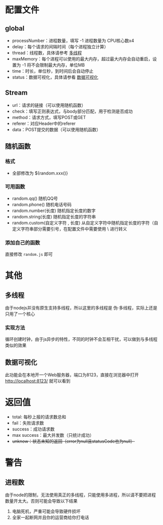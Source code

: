 # 配置文件

## global
- processNumber：进程数量，填写 -1 进程数量为 CPU核心数x4
- delay：每个请求的间隔时间（每个进程独立计算）
- thread：线程数，具体请参考 [多线程](#多线程)
- maxMemory：每个进程可以使用的最大内存，超过最大内存会自动重启，设置为 -1 将不会限制最大内存，单位MB
- time：时长，单位秒，到时间后会自动停止
- status：数据可视化，具体请参看 [数据可视化](#可视化)

## Stream
- url：请求的链接（可以使用随机函数）
- check：填写正则表达式，与body部分匹配，用于检测是否成功
- method：请求方式，填写POST或GET
- referer：对应Header中的referer
- data：POST提交的数据（可以使用随机函数）

## 随机函数
### 格式
- 全部修改为 ${random.xxx()} 
### 可用函数
- random.qq() 随机QQ号
- random.phone() 随机电话号码
- random.number(长度) 随机指定长度的数字
- random.string(长度) 随机指定长度的字符串
- random.custom(自定义字符 , 长度) 从自定义字符中随机指定长度的字符（自定义字符串部分需要引号，在配置文件中需要使用 \ 进行转义

### 添加自己的函数
直接修改 `random.js` 即可

# 其他

## 多线程
由于nodejs并没有原生支持多线程，所以这里的多线程是 伪·多线程，实际上还是只用了一个核心
### 实现方法
循环创建时钟，由于js异步的特性，不同的时钟不会互相干扰，可以做到与多线程类似的效果

## 数据可视化
此功能会在本地开一个Web服务器，端口为8123，直接在浏览器中打开 [http://localhost:8123/](#http://localhost:8123/) 就可以看到

# 返回值
- total: 每秒上报的请求数总和
- fail：失败请求数
- success：成功请求数
- max success：最大并发数（只统计成功）
- ~~unknow：状态未知的返回（error为null且statusCode也为null）~~

# 警告
## 进程数
由于node的限制，无法使用真正的多线程，只能使用多进程，所以请不要把进程数量开太大。否则可能会导致以下结果
1. 电脑死机，严重可能会导致硬件损坏
2. 全家一起断网并且你的运营商给你打电话